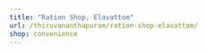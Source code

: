 ```yaml
---
title: "Ration Shop, Elavattom"
url: /thiruvananthapuram/ration-shop-elavattom/
shop: convenience
---
```


